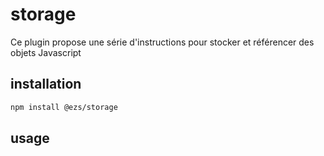 # storage

Ce plugin propose une série d'instructions pour stocker et référencer des objets Javascript

## installation

```bash
npm install @ezs/storage
```

## usage

